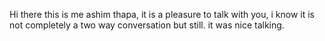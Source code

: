 Hi there this is me ashim thapa, it is a pleasure to talk with you, i know it is not completely a two way conversation but still. it was nice talking.
